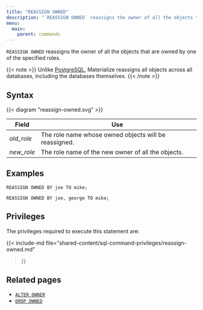 ```yaml
---
title: "REASSIGN OWNED"
description: "`REASSIGN OWNED` reassigns the owner of all the objects that are owned by one of the specified roles."
menu:
  main:
    parent: commands
---
```


`REASSIGN OWNED` reassigns the owner of all the objects that are owned by one of the specified roles.

{{< note >}}
Unlike [PostgreSQL](https://www.postgresql.org/docs/current/sql-drop-owned.html), Materialize reassigns
all objects across all databases, including the databases themselves.
{{< /note >}}

## Syntax

{{< diagram "reassign-owned.svg" >}}

Field | Use
------|-----
_old_role_ | The role name whose owned objects will be reassigned.
_new_role_ | The role name of the new owner of all the objects.

## Examples

```mzsql
REASSIGN OWNED BY joe TO mike;
```

```mzsql
REASSIGN OWNED BY joe, george TO mike;
```

## Privileges

The privileges required to execute this statement are:

{{< include-md file="shared-content/sql-command-privileges/reassign-owned.md"
>}}

## Related pages

- [`ALTER OWNER`](../alter-owner)
- [`DROP OWNED`](../drop-owned)
